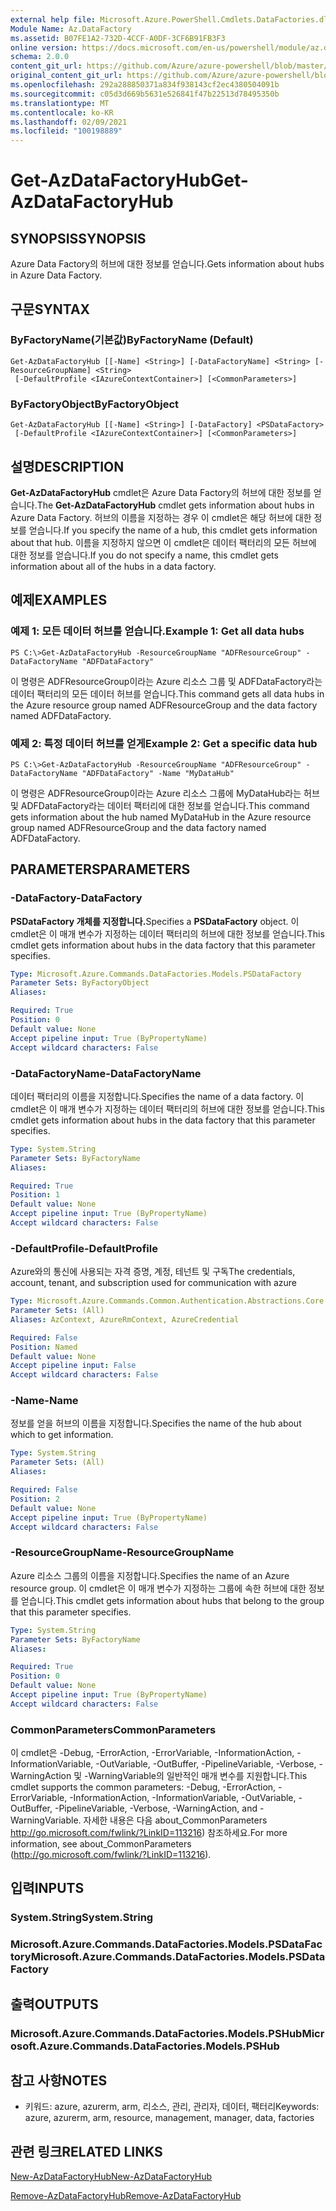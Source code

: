 ```yaml
---
external help file: Microsoft.Azure.PowerShell.Cmdlets.DataFactories.dll-Help.xml
Module Name: Az.DataFactory
ms.assetid: B07FE1A2-732D-4CCF-A0DF-3CF6B91FB3F3
online version: https://docs.microsoft.com/en-us/powershell/module/az.datafactory/get-azdatafactoryhub
schema: 2.0.0
content_git_url: https://github.com/Azure/azure-powershell/blob/master/src/DataFactory/DataFactoryV2/help/Get-AzDataFactoryHub.md
original_content_git_url: https://github.com/Azure/azure-powershell/blob/master/src/DataFactory/DataFactoryV2/help/Get-AzDataFactoryHub.md
ms.openlocfilehash: 292a288850371a834f938143cf2ec4380504091b
ms.sourcegitcommit: c05d3d669b5631e526841f47b22513d78495350b
ms.translationtype: MT
ms.contentlocale: ko-KR
ms.lasthandoff: 02/09/2021
ms.locfileid: "100198889"
---
```

# <span data-ttu-id="d348d-101">Get-AzDataFactoryHub</span><span class="sxs-lookup"><span data-stu-id="d348d-101">Get-AzDataFactoryHub</span></span>

## <span data-ttu-id="d348d-102">SYNOPSIS</span><span class="sxs-lookup"><span data-stu-id="d348d-102">SYNOPSIS</span></span>
<span data-ttu-id="d348d-103">Azure Data Factory의 허브에 대한 정보를 얻습니다.</span><span class="sxs-lookup"><span data-stu-id="d348d-103">Gets information about hubs in Azure Data Factory.</span></span>

## <span data-ttu-id="d348d-104">구문</span><span class="sxs-lookup"><span data-stu-id="d348d-104">SYNTAX</span></span>

### <span data-ttu-id="d348d-105">ByFactoryName(기본값)</span><span class="sxs-lookup"><span data-stu-id="d348d-105">ByFactoryName (Default)</span></span>
```
Get-AzDataFactoryHub [[-Name] <String>] [-DataFactoryName] <String> [-ResourceGroupName] <String>
 [-DefaultProfile <IAzureContextContainer>] [<CommonParameters>]
```

### <span data-ttu-id="d348d-106">ByFactoryObject</span><span class="sxs-lookup"><span data-stu-id="d348d-106">ByFactoryObject</span></span>
```
Get-AzDataFactoryHub [[-Name] <String>] [-DataFactory] <PSDataFactory>
 [-DefaultProfile <IAzureContextContainer>] [<CommonParameters>]
```

## <span data-ttu-id="d348d-107">설명</span><span class="sxs-lookup"><span data-stu-id="d348d-107">DESCRIPTION</span></span>
<span data-ttu-id="d348d-108">**Get-AzDataFactoryHub** cmdlet은 Azure Data Factory의 허브에 대한 정보를 얻습니다.</span><span class="sxs-lookup"><span data-stu-id="d348d-108">The **Get-AzDataFactoryHub** cmdlet gets information about hubs in Azure Data Factory.</span></span>
<span data-ttu-id="d348d-109">허브의 이름을 지정하는 경우 이 cmdlet은 해당 허브에 대한 정보를 얻습니다.</span><span class="sxs-lookup"><span data-stu-id="d348d-109">If you specify the name of a hub, this cmdlet gets information about that hub.</span></span>
<span data-ttu-id="d348d-110">이름을 지정하지 않으면 이 cmdlet은 데이터 팩터리의 모든 허브에 대한 정보를 얻습니다.</span><span class="sxs-lookup"><span data-stu-id="d348d-110">If you do not specify a name, this cmdlet gets information about all of the hubs in a data factory.</span></span>

## <span data-ttu-id="d348d-111">예제</span><span class="sxs-lookup"><span data-stu-id="d348d-111">EXAMPLES</span></span>

### <span data-ttu-id="d348d-112">예제 1: 모든 데이터 허브를 얻습니다.</span><span class="sxs-lookup"><span data-stu-id="d348d-112">Example 1: Get all data hubs</span></span>
```
PS C:\>Get-AzDataFactoryHub -ResourceGroupName "ADFResourceGroup" -DataFactoryName "ADFDataFactory"
```

<span data-ttu-id="d348d-113">이 명령은 ADFResourceGroup이라는 Azure 리소스 그룹 및 ADFDataFactory라는 데이터 팩터리의 모든 데이터 허브를 얻습니다.</span><span class="sxs-lookup"><span data-stu-id="d348d-113">This command gets all data hubs in the Azure resource group named ADFResourceGroup and the data factory named ADFDataFactory.</span></span>

### <span data-ttu-id="d348d-114">예제 2: 특정 데이터 허브를 얻게</span><span class="sxs-lookup"><span data-stu-id="d348d-114">Example 2: Get a specific data hub</span></span>
```
PS C:\>Get-AzDataFactoryHub -ResourceGroupName "ADFResourceGroup" -DataFactoryName "ADFDataFactory" -Name "MyDataHub"
```

<span data-ttu-id="d348d-115">이 명령은 ADFResourceGroup이라는 Azure 리소스 그룹에 MyDataHub라는 허브 및 ADFDataFactory라는 데이터 팩터리에 대한 정보를 얻습니다.</span><span class="sxs-lookup"><span data-stu-id="d348d-115">This command gets information about the hub named MyDataHub in the Azure resource group named ADFResourceGroup and the data factory named ADFDataFactory.</span></span>

## <span data-ttu-id="d348d-116">PARAMETERS</span><span class="sxs-lookup"><span data-stu-id="d348d-116">PARAMETERS</span></span>

### <span data-ttu-id="d348d-117">-DataFactory</span><span class="sxs-lookup"><span data-stu-id="d348d-117">-DataFactory</span></span>
<span data-ttu-id="d348d-118">**PSDataFactory 개체를 지정합니다.**</span><span class="sxs-lookup"><span data-stu-id="d348d-118">Specifies a **PSDataFactory** object.</span></span>
<span data-ttu-id="d348d-119">이 cmdlet은 이 매개 변수가 지정하는 데이터 팩터리의 허브에 대한 정보를 얻습니다.</span><span class="sxs-lookup"><span data-stu-id="d348d-119">This cmdlet gets information about hubs in the data factory that this parameter specifies.</span></span>

```yaml
Type: Microsoft.Azure.Commands.DataFactories.Models.PSDataFactory
Parameter Sets: ByFactoryObject
Aliases:

Required: True
Position: 0
Default value: None
Accept pipeline input: True (ByPropertyName)
Accept wildcard characters: False
```

### <span data-ttu-id="d348d-120">-DataFactoryName</span><span class="sxs-lookup"><span data-stu-id="d348d-120">-DataFactoryName</span></span>
<span data-ttu-id="d348d-121">데이터 팩터리의 이름을 지정합니다.</span><span class="sxs-lookup"><span data-stu-id="d348d-121">Specifies the name of a data factory.</span></span>
<span data-ttu-id="d348d-122">이 cmdlet은 이 매개 변수가 지정하는 데이터 팩터리의 허브에 대한 정보를 얻습니다.</span><span class="sxs-lookup"><span data-stu-id="d348d-122">This cmdlet gets information about hubs in the data factory that this parameter specifies.</span></span>

```yaml
Type: System.String
Parameter Sets: ByFactoryName
Aliases:

Required: True
Position: 1
Default value: None
Accept pipeline input: True (ByPropertyName)
Accept wildcard characters: False
```

### <span data-ttu-id="d348d-123">-DefaultProfile</span><span class="sxs-lookup"><span data-stu-id="d348d-123">-DefaultProfile</span></span>
<span data-ttu-id="d348d-124">Azure와의 통신에 사용되는 자격 증명, 계정, 테넌트 및 구독</span><span class="sxs-lookup"><span data-stu-id="d348d-124">The credentials, account, tenant, and subscription used for communication with azure</span></span>

```yaml
Type: Microsoft.Azure.Commands.Common.Authentication.Abstractions.Core.IAzureContextContainer
Parameter Sets: (All)
Aliases: AzContext, AzureRmContext, AzureCredential

Required: False
Position: Named
Default value: None
Accept pipeline input: False
Accept wildcard characters: False
```

### <span data-ttu-id="d348d-125">-Name</span><span class="sxs-lookup"><span data-stu-id="d348d-125">-Name</span></span>
<span data-ttu-id="d348d-126">정보를 얻을 허브의 이름을 지정합니다.</span><span class="sxs-lookup"><span data-stu-id="d348d-126">Specifies the name of the hub about which to get information.</span></span>

```yaml
Type: System.String
Parameter Sets: (All)
Aliases:

Required: False
Position: 2
Default value: None
Accept pipeline input: True (ByPropertyName)
Accept wildcard characters: False
```

### <span data-ttu-id="d348d-127">-ResourceGroupName</span><span class="sxs-lookup"><span data-stu-id="d348d-127">-ResourceGroupName</span></span>
<span data-ttu-id="d348d-128">Azure 리소스 그룹의 이름을 지정합니다.</span><span class="sxs-lookup"><span data-stu-id="d348d-128">Specifies the name of an Azure resource group.</span></span>
<span data-ttu-id="d348d-129">이 cmdlet은 이 매개 변수가 지정하는 그룹에 속한 허브에 대한 정보를 얻습니다.</span><span class="sxs-lookup"><span data-stu-id="d348d-129">This cmdlet gets information about hubs that belong to the group that this parameter specifies.</span></span>

```yaml
Type: System.String
Parameter Sets: ByFactoryName
Aliases:

Required: True
Position: 0
Default value: None
Accept pipeline input: True (ByPropertyName)
Accept wildcard characters: False
```

### <span data-ttu-id="d348d-130">CommonParameters</span><span class="sxs-lookup"><span data-stu-id="d348d-130">CommonParameters</span></span>
<span data-ttu-id="d348d-131">이 cmdlet은 -Debug, -ErrorAction, -ErrorVariable, -InformationAction, -InformationVariable, -OutVariable, -OutBuffer, -PipelineVariable, -Verbose, -WarningAction 및 -WarningVariable의 일반적인 매개 변수를 지원합니다.</span><span class="sxs-lookup"><span data-stu-id="d348d-131">This cmdlet supports the common parameters: -Debug, -ErrorAction, -ErrorVariable, -InformationAction, -InformationVariable, -OutVariable, -OutBuffer, -PipelineVariable, -Verbose, -WarningAction, and -WarningVariable.</span></span> <span data-ttu-id="d348d-132">자세한 내용은 다음 about_CommonParameters http://go.microsoft.com/fwlink/?LinkID=113216) 참조하세요.</span><span class="sxs-lookup"><span data-stu-id="d348d-132">For more information, see about_CommonParameters (http://go.microsoft.com/fwlink/?LinkID=113216).</span></span>

## <span data-ttu-id="d348d-133">입력</span><span class="sxs-lookup"><span data-stu-id="d348d-133">INPUTS</span></span>

### <span data-ttu-id="d348d-134">System.String</span><span class="sxs-lookup"><span data-stu-id="d348d-134">System.String</span></span>

### <span data-ttu-id="d348d-135">Microsoft.Azure.Commands.DataFactories.Models.PSDataFactory</span><span class="sxs-lookup"><span data-stu-id="d348d-135">Microsoft.Azure.Commands.DataFactories.Models.PSDataFactory</span></span>

## <span data-ttu-id="d348d-136">출력</span><span class="sxs-lookup"><span data-stu-id="d348d-136">OUTPUTS</span></span>

### <span data-ttu-id="d348d-137">Microsoft.Azure.Commands.DataFactories.Models.PSHub</span><span class="sxs-lookup"><span data-stu-id="d348d-137">Microsoft.Azure.Commands.DataFactories.Models.PSHub</span></span>

## <span data-ttu-id="d348d-138">참고 사항</span><span class="sxs-lookup"><span data-stu-id="d348d-138">NOTES</span></span>
* <span data-ttu-id="d348d-139">키워드: azure, azurerm, arm, 리소스, 관리, 관리자, 데이터, 팩터리</span><span class="sxs-lookup"><span data-stu-id="d348d-139">Keywords: azure, azurerm, arm, resource, management, manager, data, factories</span></span>

## <span data-ttu-id="d348d-140">관련 링크</span><span class="sxs-lookup"><span data-stu-id="d348d-140">RELATED LINKS</span></span>

[<span data-ttu-id="d348d-141">New-AzDataFactoryHub</span><span class="sxs-lookup"><span data-stu-id="d348d-141">New-AzDataFactoryHub</span></span>](./New-AzDataFactoryHub.md)

[<span data-ttu-id="d348d-142">Remove-AzDataFactoryHub</span><span class="sxs-lookup"><span data-stu-id="d348d-142">Remove-AzDataFactoryHub</span></span>](./Remove-AzDataFactoryHub.md)


